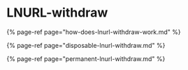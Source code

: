# LNURL-withdraw

{% page-ref page="how-does-lnurl-withdraw-work.md" %}

{% page-ref page="disposable-lnurl-withdraw.md" %}

{% page-ref page="permanent-lnurl-withdraw.md" %}




